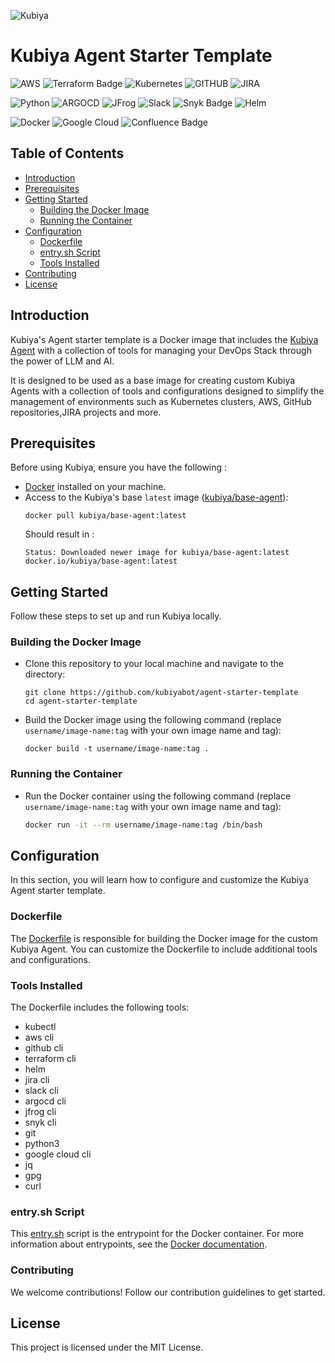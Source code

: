  
![Kubiya](https://avatars.githubusercontent.com/u/87862858?s=200&v=4)
# Kubiya Agent Starter Template

![AWS](https://img.shields.io/badge/AWS-%23FF9900.svg?style=for-the-badge&logo=amazon-aws&logoColor=white)
![Terraform Badge](https://img.shields.io/badge/Terraform-844FBA?logo=terraform&logoColor=fff&style=for-the-badge)
![Kubernetes](https://img.shields.io/badge/kubernetes-%23326ce5.svg?style=for-the-badge&logo=kubernetes&logoColor=white)
![GITHUB](https://img.shields.io/badge/GitHub-100000?style=for-the-badge&logo=github&logoColor=white)
![JIRA](https://img.shields.io/badge/Jira-0052CC?style=for-the-badge&logo=jira&logoColor=white)

![Python](https://img.shields.io/badge/python-3670A0?style=for-the-badge&logo=python&logoColor=ffdd54)
![ARGOCD](https://img.shields.io/badge/ArgoCD-93C0D0?style=for-the-badge&logo=argocd&logoColor=white)
![JFrog](https://img.shields.io/badge/JFrog-43BF47?style=for-the-badge&logo=jfrog&logoColor=white)
![Slack](https://img.shields.io/badge/Slack-4A154B?style=for-the-badge&logo=slack&logoColor=white)
![Snyk Badge](https://img.shields.io/badge/Snyk-4C4A73?logo=snyk&logoColor=fff&style=for-the-badge)
![Helm](https://img.shields.io/badge/Helm-0F1689?logo=helm&logoColor=fff&style=for-the-badge)

![Docker](https://img.shields.io/badge/docker-%230db7ed.svg?style=for-the-badge&logo=docker&logoColor=white)
![Google Cloud](https://img.shields.io/badge/GoogleCloud-%234285F4.svg?style=for-the-badge&logo=google-cloud&logoColor=white)
![Confluence Badge](https://img.shields.io/badge/Confluence-172B4D?logo=confluence&logoColor=fff&style=for-the-badge)
## Table of Contents

- [Introduction](#introduction)
- [Prerequisites](#prerequisites)
- [Getting Started](#getting-started)
    - [Building the Docker Image](#building-the-docker-image)
    - [Running the Container](#running-the-container)
- [Configuration](#configuration)
    - [Dockerfile](#dockerfile)
    - [entry.sh Script](#entrysh-script)
    - [Tools Installed](#tools-installed)
- [Contributing](#contributing)
- [License](#license)

## Introduction
Kubiya's Agent starter template is a Docker image that includes the [Kubiya Agent](https://docs.kubiya.ai/gen-2-docs/agents-experimental) with a collection of tools for managing your DevOps Stack through the power of LLM and AI.

It is designed to be used as a base image for creating custom Kubiya Agents with a collection of tools and configurations designed to simplify the management of environments such as Kubernetes clusters, AWS, GitHub repositories,JIRA projects and more.

## Prerequisites

Before using Kubiya, ensure you have the following :
- [Docker](https://www.docker.com/get-started/) installed on your machine.
- Access to the Kubiya's base ```latest``` image ([kubiya/base-agent](https://hub.docker.com/r/kubiya/base-agent/tags)):
  ```shell
  docker pull kubiya/base-agent:latest
  ```
  Should result in : 
  ```shell
  Status: Downloaded newer image for kubiya/base-agent:latest
  docker.io/kubiya/base-agent:latest
  ```

## Getting Started

Follow these steps to set up and run Kubiya locally.

### Building the Docker Image
- Clone this repository to your local machine and navigate to the directory:
  ```shell
  git clone https://github.com/kubiyabot/agent-starter-template
  cd agent-starter-template
  ```

- Build the Docker image using the following command (replace ```username/image-name:tag``` with your own image name and tag):
    ```shell
    docker build -t username/image-name:tag .
    ```
  
### Running the Container
- Run the Docker container using the following command (replace ```username/image-name:tag``` with your own image name and tag):

  ```bash
  docker run -it --rm username/image-name:tag /bin/bash
  ```

## Configuration
In this section, you will learn how to configure and customize the Kubiya Agent starter template.

### Dockerfile
The [Dockerfile](Dockerfile) is responsible for building the Docker image for the custom Kubiya Agent.
You can customize the Dockerfile to include additional tools and configurations.

### Tools Installed
The Dockerfile includes the following tools:
- kubectl
- aws cli
- github cli
- terraform cli
- helm
- jira cli
- slack cli
- argocd cli
- jfrog cli
- snyk cli
- git
- python3
- google cloud cli
- jq
- gpg
- curl

### entry.sh Script
This [entry.sh](entry.sh) script is the entrypoint for the Docker container.
For more information about entrypoints, see the [Docker documentation](https://docs.docker.com/engine/reference/builder/#entrypoint).

### Contributing
We welcome contributions! Follow our contribution guidelines to get started.
## License
This project is licensed under the MIT License.
